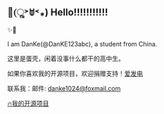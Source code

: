 ## 🌟(ૢ˃ꌂ˂⁎) Hello!!!!!!!!!!!

✨🌈

I am DanKe(@DanKE123abc), a student from China.

这里是蛋壳，闲着没事什么都干的高中生。

如果你喜欢我的开源项目，欢迎捐赠支持！[爱发电](https://afdian.net/a/eggdk)

联系我：邮件: danke1024@foxmail.com

[🔥我的开源项目](https://github.com/DanKE123abc/DanKE123abc/blob/main/MOSP.md)
